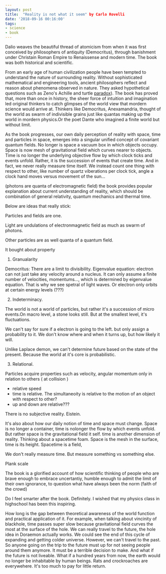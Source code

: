 ```yaml
---
layout: post
title:  "Reality is not what it seem" by Carlo Rovelli
date: '2018-09-16 00:16:00'
tags:
- science
- book
---
```


Dalio weaves the beautiful thread of atomicism from when it was first conceived by philosophers of antiquity (Democritus), through banishment under Christain Roman Empire to Renaissense and modern time. The book was both historical and scientific.  

From an early age of human civilization people have been tempted to understand the nature of surrounding reality. Without sophisticated mathematical and engineering tools, ancient philosophers reflect and reason about phenomena observed in nature. They asked hypothetical questions such as Zeno's Achille and turtle [paradox](https://en.wikipedia.org/wiki/Zeno%27s_paradoxes)). The book has proved that, more than once in history, the sheer force of intuition and imagination led original thinkers to catch glimpses of the world view that mordern science would arrive at. Thinkers like Democritus, Anexamandria, thought of the world as swarm of indivisible grains just like quantas making up the world in mordern physics.Or the poet Dante who imagined a finite world but without limit. 

As the book progresses, our own daily perception of reality with space, time and particles in space, emerges into a singular unified concept of covariant quantum fields. No longer is space a vacuum box in which objects occupy. Space is now mesh of gravitational field which curves nearer to objects. Time is no longer the underlying objective flow by which clock ticks and events unfold. Rather, it is the succession of events that create time. And in fact, we never really measure time itself. We instead count one thing with respect to other, like number of quartz viberations per clock tick, angle a clock hand moves versus movement of the sun...

(photons are quanta of electromagnetic field) the book provides popular explanation about current understanding of reality, which should be combination of general relativity, quantum mechanics and thermal time.  

Below are ideas that really stick:

Particles and fields are one. 

Light are undulations of electronmagnetic field as much as swarm of photons.

Other particles are as well quanta of a quantum field.

It bought about property
1.  Granualarity

Democritus: There are a limit to divisibility.
Eigenvalue equation: electron can not just take any velocity around a nucleus. It can only assume a finite number of velocities, momentums..., which is determined by eigenvalue equation. That is why we see spetral of light waves. Or electron only orbits at certain energy levels (???) 

2.	Indeterminacy.

The world is not a world of particles, but rather it's a succession of micro events.On macro level, a stone looks still. But at the smallest level, it's fluctuations.

We can't say for sure if a electron is going to the left. but only assign a probability to it. We don't know where and when it turns up, but how likely it will. 

Unlike Laplace demon, we can't determine future based on the state of the present. Because the world at it's core is probabilistic.  

3.	Relational.

Particles acquire properties such as velocity, angular momentum only in relation to others ( at collision )

- relative speed
- time is relative. The simultaneoity is relative to the motion of an object with respect to other?
- up and down are relative???

There is no subjective reality. Eistein. 




It's also about how our daily notion of time and space must change. Space is no longer a container, time is nolonger the flow by which events unfold. But rather space is the gravitational field it self. time is another dimension of reality. Thinking about a spacetime foam. Space is the mesh in the surface, time is its height. Spacetime is a field, 

We don't really measure time. But measure something vs something else.

Plank scale

The book is a glorified account of how scientific thinking of people who are brave enough to embrace uncertantiy, humble enough to admit the limit of their own ignorance, to question what have always been the norm (faith of the crowd)

Do I feel smarter after the book. Definitely. I wished that my physics class in highschool has been this inspiring. 

How long is the gap between theoretical awareness of the world function and practical application of it. For example, when talking about vincinity of blackhole, time passes super slow because gravitational field curves the most at the surface of the hole. We can really travel to the future, the hole idea in Doraemon actually works. We could see the end of this cycle of expanding and getting colder universe. However, we can't travel to the past. So anyone going on the trip to the future must up for not seeing people around them anymore. It must be a terrible decision to make. And what if the future is not liveable. What if a hundred years from now, the earth would no longer be inhabitable by human beings. Rats and crockroaches are everywehere. It's too much to pay for little return. 